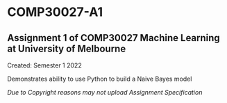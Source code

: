 # COMP30027-A1
## Assignment 1 of COMP30027 Machine Learning at University of Melbourne

Created: Semester 1 2022

Demonstrates ability to use Python to build a Naive Bayes model

*Due to Copyright reasons may not upload Assignment Specification*
